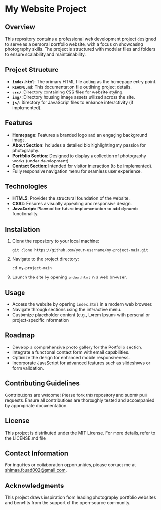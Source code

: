 # My Website Project

## Overview
This repository contains a professional web development project designed to serve as a personal portfolio website, with a focus on showcasing photography skills. The project is structured with modular files and folders to ensure scalability and maintainability.

## Project Structure
- **`index.html`**: The primary HTML file acting as the homepage entry point.
- **`README.md`**: This documentation file outlining project details.
- **`css/`**: Directory containing CSS files for website styling.
- **`img/`**: Directory housing image assets utilized across the site.
- **`js/`**: Directory for JavaScript files to enhance interactivity (if implemented).

## Features
- **Homepage**: Features a branded logo and an engaging background image.
- **About Section**: Includes a detailed bio highlighting my passion for photography.
- **Portfolio Section**: Designed to display a collection of photography works (under development).
- **Contact Section**: Intended for visitor interaction (to be implemented).
- Fully responsive navigation menu for seamless user experience.

## Technologies
- **HTML5**: Provides the structural foundation of the website.
- **CSS3**: Ensures a visually appealing and responsive design.
- **JavaScript**: Planned for future implementation to add dynamic functionality.

## Installation
1. Clone the repository to your local machine:
   ```
   git clone https://github.com/your-username/my-project-main.git
   ```
2. Navigate to the project directory:
   ```
   cd my-project-main
   ```
3. Launch the site by opening `index.html` in a web browser.

## Usage
- Access the website by opening `index.html` in a modern web browser.
- Navigate through sections using the interactive menu.
- Customize placeholder content (e.g., Lorem Ipsum) with personal or project-specific information.

## Roadmap
- Develop a comprehensive photo gallery for the Portfolio section.
- Integrate a functional contact form with email capabilities.
- Optimize the design for enhanced mobile responsiveness.
- Incorporate JavaScript for advanced features such as slideshows or form validation.

## Contributing Guidelines
Contributions are welcome! Please fork this repository and submit pull requests. Ensure all contributions are thoroughly tested and accompanied by appropriate documentation.

## License
This project is distributed under the MIT License. For more details, refer to the [LICENSE.md](LICENSE.md) file.

## Contact Information
For inquiries or collaboration opportunities, please contact me at [shimaa.fouad002@gmail.com](mailto:shimaa.fouad002@gmail.com).

## Acknowledgments
This project draws inspiration from leading photography portfolio websites and benefits from the support of the open-source community.
